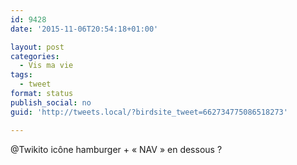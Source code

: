 ```yaml
---
id: 9428
date: '2015-11-06T20:54:18+01:00'

layout: post
categories:
  - Vis ma vie
tags:
  - tweet
format: status
publish_social: no
guid: 'http://tweets.local/?birdsite_tweet=662734775086518273'

---
```


@Twikito icône hamburger + « NAV » en dessous ?